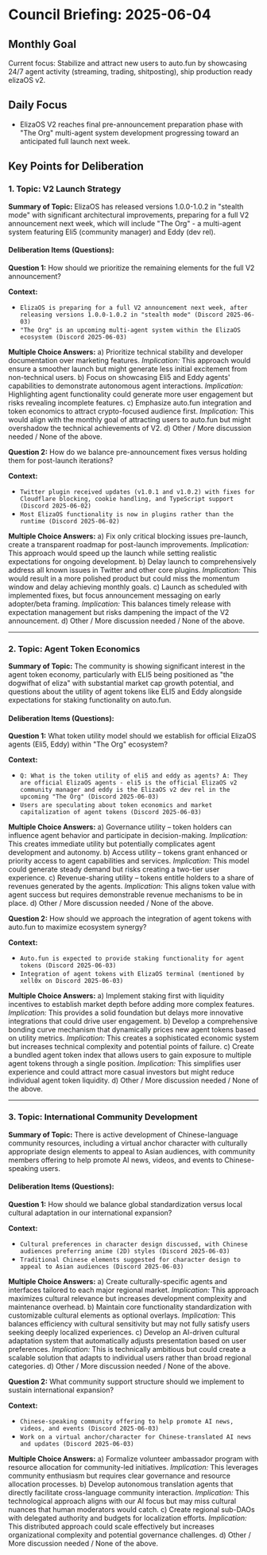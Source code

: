 # Council Briefing: 2025-06-04

## Monthly Goal

Current focus: Stabilize and attract new users to auto.fun by showcasing 24/7 agent activity (streaming, trading, shitposting), ship production ready elizaOS v2.

## Daily Focus

- ElizaOS V2 reaches final pre-announcement preparation phase with "The Org" multi-agent system development progressing toward an anticipated full launch next week.

## Key Points for Deliberation

### 1. Topic: V2 Launch Strategy

**Summary of Topic:** ElizaOS has released versions 1.0.0-1.0.2 in "stealth mode" with significant architectural improvements, preparing for a full V2 announcement next week, which will include "The Org" - a multi-agent system featuring Eli5 (community manager) and Eddy (dev rel).

#### Deliberation Items (Questions):

**Question 1:** How should we prioritize the remaining elements for the full V2 announcement?

  **Context:**
  - `ElizaOS is preparing for a full V2 announcement next week, after releasing versions 1.0.0-1.0.2 in "stealth mode" (Discord 2025-06-03)`
  - `"The Org" is an upcoming multi-agent system within the ElizaOS ecosystem (Discord 2025-06-03)`

  **Multiple Choice Answers:**
    a) Prioritize technical stability and developer documentation over marketing features.
        *Implication:* This approach would ensure a smoother launch but might generate less initial excitement from non-technical users.
    b) Focus on showcasing Eli5 and Eddy agents' capabilities to demonstrate autonomous agent interactions.
        *Implication:* Highlighting agent functionality could generate more user engagement but risks revealing incomplete features.
    c) Emphasize auto.fun integration and token economics to attract crypto-focused audience first.
        *Implication:* This would align with the monthly goal of attracting users to auto.fun but might overshadow the technical achievements of V2.
    d) Other / More discussion needed / None of the above.

**Question 2:** How do we balance pre-announcement fixes versus holding them for post-launch iterations?

  **Context:**
  - `Twitter plugin received updates (v1.0.1 and v1.0.2) with fixes for Cloudflare blocking, cookie handling, and TypeScript support (Discord 2025-06-02)`
  - `Most ElizaOS functionality is now in plugins rather than the runtime (Discord 2025-06-02)`

  **Multiple Choice Answers:**
    a) Fix only critical blocking issues pre-launch, create a transparent roadmap for post-launch improvements.
        *Implication:* This approach would speed up the launch while setting realistic expectations for ongoing development.
    b) Delay launch to comprehensively address all known issues in Twitter and other core plugins.
        *Implication:* This would result in a more polished product but could miss the momentum window and delay achieving monthly goals.
    c) Launch as scheduled with implemented fixes, but focus announcement messaging on early adopter/beta framing.
        *Implication:* This balances timely release with expectation management but risks dampening the impact of the V2 announcement.
    d) Other / More discussion needed / None of the above.

---


### 2. Topic: Agent Token Economics

**Summary of Topic:** The community is showing significant interest in the agent token economy, particularly with ELI5 being positioned as "the dogwifhat of eliza" with substantial market cap growth potential, and questions about the utility of agent tokens like ELI5 and Eddy alongside expectations for staking functionality on auto.fun.

#### Deliberation Items (Questions):

**Question 1:** What token utility model should we establish for official ElizaOS agents (Eli5, Eddy) within "The Org" ecosystem?

  **Context:**
  - `Q: What is the token utility of eli5 and eddy as agents? A: They are official ElizaOS agents - eli5 is the official ElizaOS v2 community manager and eddy is the ElizaOS v2 dev rel in the upcoming "The Org" (Discord 2025-06-03)`
  - `Users are speculating about token economics and market capitalization of agent tokens (Discord 2025-06-03)`

  **Multiple Choice Answers:**
    a) Governance utility – token holders can influence agent behavior and participate in decision-making.
        *Implication:* This creates immediate utility but potentially complicates agent development and autonomy.
    b) Access utility – tokens grant enhanced or priority access to agent capabilities and services.
        *Implication:* This model could generate steady demand but risks creating a two-tier user experience.
    c) Revenue-sharing utility – tokens entitle holders to a share of revenues generated by the agents.
        *Implication:* This aligns token value with agent success but requires demonstrable revenue mechanisms to be in place.
    d) Other / More discussion needed / None of the above.

**Question 2:** How should we approach the integration of agent tokens with auto.fun to maximize ecosystem synergy?

  **Context:**
  - `Auto.fun is expected to provide staking functionality for agent tokens (Discord 2025-06-03)`
  - `Integration of agent tokens with ElizaOS terminal (mentioned by xell0x on Discord 2025-06-03)`

  **Multiple Choice Answers:**
    a) Implement staking first with liquidity incentives to establish market depth before adding more complex features.
        *Implication:* This provides a solid foundation but delays more innovative integrations that could drive user engagement.
    b) Develop a comprehensive bonding curve mechanism that dynamically prices new agent tokens based on utility metrics.
        *Implication:* This creates a sophisticated economic system but increases technical complexity and potential points of failure.
    c) Create a bundled agent token index that allows users to gain exposure to multiple agent tokens through a single position.
        *Implication:* This simplifies user experience and could attract more casual investors but might reduce individual agent token liquidity.
    d) Other / More discussion needed / None of the above.

---


### 3. Topic: International Community Development

**Summary of Topic:** There is active development of Chinese-language community resources, including a virtual anchor character with culturally appropriate design elements to appeal to Asian audiences, with community members offering to help promote AI news, videos, and events to Chinese-speaking users.

#### Deliberation Items (Questions):

**Question 1:** How should we balance global standardization versus local cultural adaptation in our international expansion?

  **Context:**
  - `Cultural preferences in character design discussed, with Chinese audiences preferring anime (2D) styles (Discord 2025-06-03)`
  - `Traditional Chinese elements suggested for character design to appeal to Asian audiences (Discord 2025-06-03)`

  **Multiple Choice Answers:**
    a) Create culturally-specific agents and interfaces tailored to each major regional market.
        *Implication:* This approach maximizes cultural relevance but increases development complexity and maintenance overhead.
    b) Maintain core functionality standardization with customizable cultural elements as optional overlays.
        *Implication:* This balances efficiency with cultural sensitivity but may not fully satisfy users seeking deeply localized experiences.
    c) Develop an AI-driven cultural adaptation system that automatically adjusts presentation based on user preferences.
        *Implication:* This is technically ambitious but could create a scalable solution that adapts to individual users rather than broad regional categories.
    d) Other / More discussion needed / None of the above.

**Question 2:** What community support structure should we implement to sustain international expansion?

  **Context:**
  - `Chinese-speaking community offering to help promote AI news, videos, and events (Discord 2025-06-03)`
  - `Work on a virtual anchor/character for Chinese-translated AI news and updates (Discord 2025-06-03)`

  **Multiple Choice Answers:**
    a) Formalize volunteer ambassador program with resource allocation for community-led initiatives.
        *Implication:* This leverages community enthusiasm but requires clear governance and resource allocation processes.
    b) Develop autonomous translation agents that directly facilitate cross-language community interaction.
        *Implication:* This technological approach aligns with our AI focus but may miss cultural nuances that human moderators would catch.
    c) Create regional sub-DAOs with delegated authority and budgets for localization efforts.
        *Implication:* This distributed approach could scale effectively but increases organizational complexity and potential governance challenges.
    d) Other / More discussion needed / None of the above.